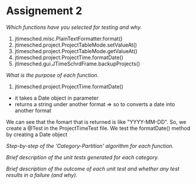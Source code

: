 # Assignement 2


_Which functions have you selected for testing and why._

1. jtimesched.misc.PlainTextFormatter.format()
2. jtimesched.project.ProjectTableMode.setValueAt()
3. jtimesched.project.ProjectTableMode.getValueAt()
4. jtimesched.project.ProjectTime.formatDate()
5. jtimesched.gui.JTimeSchrdFrame.backupProjects()

_What is the purpose of each function._

1. jtimesched.project.ProjectTime.formatDate()

- it takes a Date object in parameter
- returns a string under another format
=> so to converts a date into another format

We can see that the fomart that is returned is like "YYYY-MM-DD".
So, we create a @Test in the ProjectTimeTest file. We test the formatDate() method by creating a Date object

_Step-by-step of the 'Category-Partition' algorithm for each function._


_Brief description of the unit tests generated for each category._


_Brief description of the outcome of each unit test and whether any test results in a failure (and why)._

